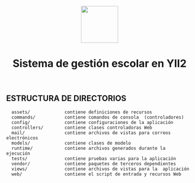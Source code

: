 <p align="center"> <a href="https://github.com/yiisoft" target="_blank"> <img src="https://avatars0.githubusercontent.com/u/993323" height="100px"> </a> <h1 align="center">Sistema de gestión escolar en YII2</h1> <br> </p>

ESTRUCTURA DE DIRECTORIOS
-------------------

      assets/             contiene definiciones de recursos
      commands/           contiene comandos de consola  (controladores)
      config/             contiene configuraciones de la aplicación
      controllers/        contiene clases controladoras Web
      mail/               contiene archivos de vistas para correos  electrónicos
      models/             contiene clases de modelo
      runtime/            contiene archivos generados durante la  ejecución
      tests/              contiene pruebas varias para la aplicación
      vendor/             contiene paquetes de terceros dependientes
      views/              contiene archivos de vistas para la  aplicación 
      web/                contiene el script de entrada y recursos Web
